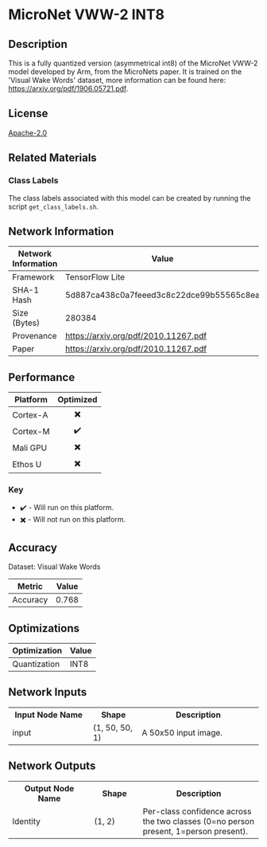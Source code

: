 # MicroNet VWW-2 INT8

## Description
This is a fully quantized version (asymmetrical int8) of the MicroNet VWW-2 model developed by Arm, from the MicroNets paper. It is trained on the 'Visual Wake Words' dataset, more information can be found here: https://arxiv.org/pdf/1906.05721.pdf.

## License
[Apache-2.0](https://spdx.org/licenses/Apache-2.0.html)

## Related Materials
### Class Labels
The class labels associated with this model can be created by running the script `get_class_labels.sh`.

## Network Information
| Network Information |  Value         |
|---------------------|----------------|
|  Framework          | TensorFlow Lite |
|  SHA-1 Hash         | 5d887ca438c0a7feeed3c8c22dce99b55565c8ea |
|  Size (Bytes)       | 280384 |
|  Provenance         | https://arxiv.org/pdf/2010.11267.pdf |
|  Paper              | https://arxiv.org/pdf/2010.11267.pdf |

## Performance
| Platform | Optimized |
|----------|:---------:|
| Cortex-A |:heavy_multiplication_x:         |
| Cortex-M |:heavy_check_mark:         |
| Mali GPU |:heavy_multiplication_x:         |
| Ethos U  |:heavy_multiplication_x:         |

### Key
* :heavy_check_mark: - Will run on this platform.
* :heavy_multiplication_x: - Will not run on this platform.

## Accuracy
Dataset: Visual Wake Words

| Metric | Value |
|--------|-------|
| Accuracy | 0.768 |

## Optimizations
| Optimization |  Value  |
|--------------|---------|
| Quantization | INT8 |

## Network Inputs
<table>
    <tr>
        <th width="200">Input Node Name</th>
        <th width="100">Shape</th>
        <th width="300">Description</th>
    </tr>
    <tr>
        <td>input</td>
        <td>(1, 50, 50, 1)</td>
        <td>A 50x50 input image.</td> 
    </tr>
</table>

## Network Outputs
<table>
    <tr>
        <th width="200">Output Node Name</th>
        <th width="100">Shape</th>
        <th width="300">Description</th>
    </tr>
    <tr>
        <td>Identity</td>
        <td>(1, 2)</td>
        <td>Per-class confidence across the two classes (0=no person present, 1=person present).</td> 
    </tr>
</table>

